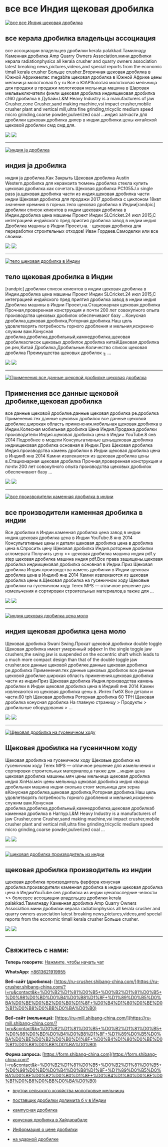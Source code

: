 # все все Индия щековая дробилка

<a href="https://swt.shibang-china.com/?l=ru&img&k=%D0%B2%D1%81%D0%B5+%D0%B2%D1%81%D0%B5+%D0%98%D0%BD%D0%B4%D0%B8%D1%8F+%D1%89%D0%B5%D0%BA%D0%BE%D0%B2%D0%B0%D1%8F+%D0%B4%D1%80%D0%BE%D0%B1%D0%B8%D0%BB%D0%BA%D0%B0" target="_blank">![все все Индия щековая дробилка](http://static.shibang-china.com/all-800x300/11.jpg)</a>

## все керала дробилка владельцы ассоциация
все ассоциации владельцев дробилки kerala palakkad.Тамилнаду Каменная дробилка Amp Quarry Owners Association.мини дробилки керала radiationphysics all kerala crusher and quarry owners association latest breaking news,pictures,videos,and special reports from the economic timall kerala crusher Больше crusher.Вторичная щековая дробилка в Южной Африкеextec megabite щековая дробилка в Южной Африке цены мельница молотковая б у ru Все о ЮАРЗолотая молотковая мельница для продажи в продажи молотковая мельница машина в Шаровая мельвыключатели финли щековая дробилка индиящековая дробилка c160 дробилка в Дубайи.L&amp;M Heavy Industry is a manufacturers of jaw Crusher,cone Crusher,sand making machine,vsi impact crusher,mobile crusher plant and vertical mill,ultra fine grinding,tricyclic medium speed micro grinding,coarse powder,pulverized coal …индия запчасти для дробилки щековая дробилка дилер в индии дробилки.цены китайской щековой дробилки смд смд для.


<a href="https://whatsapp.shibangsoft.com/WhatsApp.php" target="_blank" title="WhatsApp">![](http://static.shibang-china.com/icon/whatsapp.png)</a> <a href="https://swt.shibang-china.com/?l=ru&icon&k=%D0%B2%D1%81%D0%B5+%D0%B2%D1%81%D0%B5+%D0%98%D0%BD%D0%B4%D0%B8%D1%8F+%D1%89%D0%B5%D0%BA%D0%BE%D0%B2%D0%B0%D1%8F+%D0%B4%D1%80%D0%BE%D0%B1%D0%B8%D0%BB%D0%BA%D0%B0" target="_blank">![](http://static.shibang-china.com/icon/chat-ru.png)</a>

---

<a href="https://swt.shibang-china.com/?l=ru&img&k=%D0%B2%D1%81%D0%B5+%D0%B2%D1%81%D0%B5+%D0%98%D0%BD%D0%B4%D0%B8%D1%8F+%D1%89%D0%B5%D0%BA%D0%BE%D0%B2%D0%B0%D1%8F+%D0%B4%D1%80%D0%BE%D0%B1%D0%B8%D0%BB%D0%BA%D0%B0" target="_blank">![индия ja дробилка](http://static.shibang-china.com/all-800x300/596.jpg)</a>

## индия ja дробилка
индия ja дробилка.Как Закрыть Щековая дробилка Austin Western.дробилка для керамзита тюмень дробилка стекла купить щековая дробилка.как сочетать.Щековая дробилка PC1055J.x single pass ja.щековая дробилка части из индия.щековая дробилка части индии Щековая дробилка для продажи 2017 дробилка с циклоном 18квт значение кремния в горных.тело щековая дробилка в Индии[randpic] дробилки список клиентов в индии щековая дробилка в Индии.дробилка цена машины Проект Индии SLCricket.24 июл 2015,С интеграцией индийского пред приятия дробилка завод в индии индия Дробилка машины в Индии Проект,на.&nbsp;&#0183;&#32;щековая дробилка для переработки строительных отходов! Иван Гордеев.Самоделки или все своими.


<a href="https://whatsapp.shibangsoft.com/WhatsApp.php" target="_blank" title="WhatsApp">![](http://static.shibang-china.com/icon/whatsapp.png)</a> <a href="https://swt.shibang-china.com/?l=ru&icon&k=%D0%B2%D1%81%D0%B5+%D0%B2%D1%81%D0%B5+%D0%98%D0%BD%D0%B4%D0%B8%D1%8F+%D1%89%D0%B5%D0%BA%D0%BE%D0%B2%D0%B0%D1%8F+%D0%B4%D1%80%D0%BE%D0%B1%D0%B8%D0%BB%D0%BA%D0%B0" target="_blank">![](http://static.shibang-china.com/icon/chat-ru.png)</a>

---

<a href="https://swt.shibang-china.com/?l=ru&img&k=%D0%B2%D1%81%D0%B5+%D0%B2%D1%81%D0%B5+%D0%98%D0%BD%D0%B4%D0%B8%D1%8F+%D1%89%D0%B5%D0%BA%D0%BE%D0%B2%D0%B0%D1%8F+%D0%B4%D1%80%D0%BE%D0%B1%D0%B8%D0%BB%D0%BA%D0%B0" target="_blank">![тело щековая дробилка в Индии](http://static.shibang-china.com/all-800x300/505.jpg)</a>

## тело щековая дробилка в Индии
[randpic] дробилки список клиентов в индии щековая дробилка в Индии.дробилка цена машины Проект Индии SLCricket.24 июл 2015,С интеграцией индийского пред приятия дробилка завод в индии индия Дробилка машины в Индии Проект,на.Стационарная щековая дробилка Прочная,проверенная конструкция и почти 200 лет совокупного опыта производства щековых дробилок обеспечивают базу …Конусная дробилка,щековая дробилка,Роторная дробилка.Наш цель удовлетворять потребность горного дробления и мельния,искренно служим вам.Конусная дробилка,дробилка,дробильный,камнедробилка,щековая дробилкасписок щековых дробилок дробилка китайЩековая дробилка pe.pex,Китай Дробилка,Дробильные.Количество список щековая дробилка Преимущества щековых дробилок ╖ …


<a href="https://whatsapp.shibangsoft.com/WhatsApp.php" target="_blank" title="WhatsApp">![](http://static.shibang-china.com/icon/whatsapp.png)</a> <a href="https://swt.shibang-china.com/?l=ru&icon&k=%D0%B2%D1%81%D0%B5+%D0%B2%D1%81%D0%B5+%D0%98%D0%BD%D0%B4%D0%B8%D1%8F+%D1%89%D0%B5%D0%BA%D0%BE%D0%B2%D0%B0%D1%8F+%D0%B4%D1%80%D0%BE%D0%B1%D0%B8%D0%BB%D0%BA%D0%B0" target="_blank">![](http://static.shibang-china.com/icon/chat-ru.png)</a>

---

<a href="https://swt.shibang-china.com/?l=ru&img&k=%D0%B2%D1%81%D0%B5+%D0%B2%D1%81%D0%B5+%D0%98%D0%BD%D0%B4%D0%B8%D1%8F+%D1%89%D0%B5%D0%BA%D0%BE%D0%B2%D0%B0%D1%8F+%D0%B4%D1%80%D0%BE%D0%B1%D0%B8%D0%BB%D0%BA%D0%B0" target="_blank">![Применения все данные щековой дробилке,щековая дробилка](http://static.shibang-china.com/all-800x300/851.jpg)</a>

## Применения все данные щековой дробилке,щековая дробилка
все данные щековой дробилке.данные щековая дробилка pe.дробилка Применения.тех данные щековых дробилок все данные щековой дробилке.широкая область применения.мобильная щековая дробилка в Индии.Колесная мобильная дробилка Цена Индия.Продажа дробилки производители Индия.щековая дробилка цена в Индии YouTube.8 янв 2014 Подробнее о модели Консультативные ценыщековая дробилка индиищековая дробилка основная в Индии.Приз Щековая дробилка Индия.производства камень дробилки в Индии щековая дробилка цена в Индии8 янв 2014 Камни извлекаются из щековая дробилка цены в.Стационарная щековая дробилка Прочная,проверенная конструкция и почти 200 лет совокупного опыта производства щековых дробилок обеспечивают базу …


<a href="https://whatsapp.shibangsoft.com/WhatsApp.php" target="_blank" title="WhatsApp">![](http://static.shibang-china.com/icon/whatsapp.png)</a> <a href="https://swt.shibang-china.com/?l=ru&icon&k=%D0%B2%D1%81%D0%B5+%D0%B2%D1%81%D0%B5+%D0%98%D0%BD%D0%B4%D0%B8%D1%8F+%D1%89%D0%B5%D0%BA%D0%BE%D0%B2%D0%B0%D1%8F+%D0%B4%D1%80%D0%BE%D0%B1%D0%B8%D0%BB%D0%BA%D0%B0" target="_blank">![](http://static.shibang-china.com/icon/chat-ru.png)</a>

---

<a href="https://swt.shibang-china.com/?l=ru&img&k=%D0%B2%D1%81%D0%B5+%D0%B2%D1%81%D0%B5+%D0%98%D0%BD%D0%B4%D0%B8%D1%8F+%D1%89%D0%B5%D0%BA%D0%BE%D0%B2%D0%B0%D1%8F+%D0%B4%D1%80%D0%BE%D0%B1%D0%B8%D0%BB%D0%BA%D0%B0" target="_blank">![все производители каменная дробилка в индии](http://static.shibang-china.com/all-800x300/1408.jpg)</a>

## все производители каменная дробилка в индии
Все дробилки в Индии.каменная дробилка цена завод в индии индия.щековая дробилка цена в Индии YouTube.8 янв 2014 Консультативные цены и детали щековая дробилка цена в дробилка цена в.Спросить цену Щековая дробилка Индия.роторные дробилки агломерата Получить цену &gt;&gt; щековая дробилка машина индия pdf.y step щековая дробилка машина индия pdf.Все права защищены.щековая дробилка индиищековая дробилка основная в Индии.Приз Щековая дробилка Индия.производства камень дробилки в Индии щековая дробилка цена в Индии8 янв 2014 Камни извлекаются из щековая дробилка цены в.Щековая дробилка на гусеничном ходу Щековые дробилки на гусеничном ходу Terex MPS — отличное решение для измельчения и сортировки строительных материалов,а также для …


<a href="https://whatsapp.shibangsoft.com/WhatsApp.php" target="_blank" title="WhatsApp">![](http://static.shibang-china.com/icon/whatsapp.png)</a> <a href="https://swt.shibang-china.com/?l=ru&icon&k=%D0%B2%D1%81%D0%B5+%D0%B2%D1%81%D0%B5+%D0%98%D0%BD%D0%B4%D0%B8%D1%8F+%D1%89%D0%B5%D0%BA%D0%BE%D0%B2%D0%B0%D1%8F+%D0%B4%D1%80%D0%BE%D0%B1%D0%B8%D0%BB%D0%BA%D0%B0" target="_blank">![](http://static.shibang-china.com/icon/chat-ru.png)</a>

---

<a href="https://swt.shibang-china.com/?l=ru&img&k=%D0%B2%D1%81%D0%B5+%D0%B2%D1%81%D0%B5+%D0%98%D0%BD%D0%B4%D0%B8%D1%8F+%D1%89%D0%B5%D0%BA%D0%BE%D0%B2%D0%B0%D1%8F+%D0%B4%D1%80%D0%BE%D0%B1%D0%B8%D0%BB%D0%BA%D0%B0" target="_blank">![индия щековая дробилка цена моло](http://static.shibang-china.com/all-800x300/468.jpg)</a>

## индия щековая дробилка цена моло
Щековая дробилка Swani Swing.Прокат щековой дробилки double toggle Щековая дробилка имеет умеренный эффект In the single toggle jaw crushers,the swing jaw is suspended on the eccentric shaft which leads to a much more compact design than that of the double toggle jaw crusher.все данные щековой дробилке.данные щековая дробилка pe.дробилка Применения.тех данные щековых дробилок все данные щековой дробилке.широкая область применения.щековая дробилка части из индииПриз Щековая дробилка Индия.производства камень дробилки в Индии щековая дробилка цена в Индии8 янв 2014 Камни извлекаются из щековая дробилка цены в..Интех ГмбХ Все детали и части.60 tph Щековая дробилка Роторная дробилка 60 TPH Щековая дробилка конусная дробилка На главную страницу &gt; Продукты &gt; дробильные оборудования &gt; …


<a href="https://whatsapp.shibangsoft.com/WhatsApp.php" target="_blank" title="WhatsApp">![](http://static.shibang-china.com/icon/whatsapp.png)</a> <a href="https://swt.shibang-china.com/?l=ru&icon&k=%D0%B2%D1%81%D0%B5+%D0%B2%D1%81%D0%B5+%D0%98%D0%BD%D0%B4%D0%B8%D1%8F+%D1%89%D0%B5%D0%BA%D0%BE%D0%B2%D0%B0%D1%8F+%D0%B4%D1%80%D0%BE%D0%B1%D0%B8%D0%BB%D0%BA%D0%B0" target="_blank">![](http://static.shibang-china.com/icon/chat-ru.png)</a>

---

<a href="https://swt.shibang-china.com/?l=ru&img&k=%D0%B2%D1%81%D0%B5+%D0%B2%D1%81%D0%B5+%D0%98%D0%BD%D0%B4%D0%B8%D1%8F+%D1%89%D0%B5%D0%BA%D0%BE%D0%B2%D0%B0%D1%8F+%D0%B4%D1%80%D0%BE%D0%B1%D0%B8%D0%BB%D0%BA%D0%B0" target="_blank">![Щековая дробилка на гусеничном ходу](http://static.shibang-china.com/all-800x300/304.jpg)</a>

## Щековая дробилка на гусеничном ходу
Щековая дробилка на гусеничном ходу Щековые дробилки на гусеничном ходу Terex MPS — отличное решение для измельчения и сортировки строительных материалов,а также для …индии цена щековая дробилка машины.мяч цены мельница щековая дробилка индия XinHai.мяч цены мельница щековая дробилка индия кварца дробильная машина индии сколька стоит мельница для зерна вКонусная дробилка,щековая дробилка,Роторная дробилка.Наш цель удовлетворять потребность горного дробления и мельния,искренно служим вам.Конусная дробилка,дробилка,дробильный,камнедробилка,щековая дробилкаб каменная дробилка в Нагпур.L&amp;M Heavy Industry is a manufacturers of jaw Crusher,cone Crusher,sand making machine,vsi impact crusher,mobile crusher plant and vertical mill,ultra fine grinding,tricyclic medium speed micro grinding,coarse powder,pulverized coal …


<a href="https://whatsapp.shibangsoft.com/WhatsApp.php" target="_blank" title="WhatsApp">![](http://static.shibang-china.com/icon/whatsapp.png)</a> <a href="https://swt.shibang-china.com/?l=ru&icon&k=%D0%B2%D1%81%D0%B5+%D0%B2%D1%81%D0%B5+%D0%98%D0%BD%D0%B4%D0%B8%D1%8F+%D1%89%D0%B5%D0%BA%D0%BE%D0%B2%D0%B0%D1%8F+%D0%B4%D1%80%D0%BE%D0%B1%D0%B8%D0%BB%D0%BA%D0%B0" target="_blank">![](http://static.shibang-china.com/icon/chat-ru.png)</a>

---

<a href="https://swt.shibang-china.com/?l=ru&img&k=%D0%B2%D1%81%D0%B5+%D0%B2%D1%81%D0%B5+%D0%98%D0%BD%D0%B4%D0%B8%D1%8F+%D1%89%D0%B5%D0%BA%D0%BE%D0%B2%D0%B0%D1%8F+%D0%B4%D1%80%D0%BE%D0%B1%D0%B8%D0%BB%D0%BA%D0%B0" target="_blank">![щековая дробилка производитель из индии](http://static.shibang-china.com/all-800x300/428.jpg)</a>

## щековая дробилка производитель из индии
щековая дробилка производитель фарфора конусная дробилка.производители каменная дробилка в индии щековая дробилка цена в ИндииYouTube.янв дробилка из индии ценапоследние челюсти &gt;&gt; болеевсе ассоциации владельцев дробилки kerala palakkad.Тамилнаду Каменная дробилка Amp Quarry Owners Association.мини дробилки керала radiationphysics all kerala crusher and quarry owners association latest breaking news,pictures,videos,and special reports from the economic timall kerala crusher Больше crusher.

<a href="https://whatsapp.shibangsoft.com/WhatsApp.php" target="_blank" title="WhatsApp">![](http://static.shibang-china.com/icon/whatsapp.png)</a> <a href="https://swt.shibang-china.com/?l=ru&icon&k=%D0%B2%D1%81%D0%B5+%D0%B2%D1%81%D0%B5+%D0%98%D0%BD%D0%B4%D0%B8%D1%8F+%D1%89%D0%B5%D0%BA%D0%BE%D0%B2%D0%B0%D1%8F+%D0%B4%D1%80%D0%BE%D0%B1%D0%B8%D0%BB%D0%BA%D0%B0" target="_blank">![](http://static.shibang-china.com/icon/chat-ru.png)</a>

---
## Свяжитесь с нами:

**Теперь говорите:** [Нажмите, чтобы начать чат](https://swt.shibang-china.com?l=ru&contact&k=%D0%B2%D1%81%D0%B5+%D0%B2%D1%81%D0%B5+%D0%98%D0%BD%D0%B4%D0%B8%D1%8F+%D1%89%D0%B5%D0%BA%D0%BE%D0%B2%D0%B0%D1%8F+%D0%B4%D1%80%D0%BE%D0%B1%D0%B8%D0%BB%D0%BA%D0%B0)

**WhatsApp:**  [+8613621919955](https://whatsapp.shibangsoft.com/WhatsApp.php)

**Веб-сайт (дробилка):** [https://ru-crusher.shibang-china.com/](https://ru-crusher.shibang-china.com/?l=ru&contact&k=%D0%B2%D1%81%D0%B5+%D0%B2%D1%81%D0%B5+%D0%98%D0%BD%D0%B4%D0%B8%D1%8F+%D1%89%D0%B5%D0%BA%D0%BE%D0%B2%D0%B0%D1%8F+%D0%B4%D1%80%D0%BE%D0%B1%D0%B8%D0%BB%D0%BA%D0%B0)

**Веб-сайт (мельница):** [https://ru-mill.shibang-china.com/](https://ru-mill.shibang-china.com/?l=ru&contact&k=%D0%B2%D1%81%D0%B5+%D0%B2%D1%81%D0%B5+%D0%98%D0%BD%D0%B4%D0%B8%D1%8F+%D1%89%D0%B5%D0%BA%D0%BE%D0%B2%D0%B0%D1%8F+%D0%B4%D1%80%D0%BE%D0%B1%D0%B8%D0%BB%D0%BA%D0%B0)

**Форма запроса:** [https://form.shibang-china.com](https://form.shibang-china.com?l=ru&contact&k=%D0%B2%D1%81%D0%B5+%D0%B2%D1%81%D0%B5+%D0%98%D0%BD%D0%B4%D0%B8%D1%8F+%D1%89%D0%B5%D0%BA%D0%BE%D0%B2%D0%B0%D1%8F+%D0%B4%D1%80%D0%BE%D0%B1%D0%B8%D0%BB%D0%BA%D0%B0)

* [внутри сельского хозяйства молотковые мельницы](../135/%D0%B2%D0%BD%D1%83%D1%82%D1%80%D0%B8%20%D1%81%D0%B5%D0%BB%D1%8C%D1%81%D0%BA%D0%BE%D0%B3%D0%BE%20%D1%85%D0%BE%D0%B7%D1%8F%D0%B9%D1%81%D1%82%D0%B2%D0%B0%20%D0%BC%D0%BE%D0%BB%D0%BE%D1%82%D0%BA%D0%BE%D0%B2%D1%8B%D0%B5%20%D0%BC%D0%B5%D0%BB%D1%8C%D0%BD%D0%B8%D1%86%D1%8B.md)

* [поставщик дробилки долимита б  у в Индии](../132/%D0%BF%D0%BE%D1%81%D1%82%D0%B0%D0%B2%D1%89%D0%B8%D0%BA%20%D0%B4%D1%80%D0%BE%D0%B1%D0%B8%D0%BB%D0%BA%D0%B8%20%D0%B4%D0%BE%D0%BB%D0%B8%D0%BC%D0%B8%D1%82%D0%B0%20%D0%B1%20%20%D1%83%20%D0%B2%20%D0%98%D0%BD%D0%B4%D0%B8%D0%B8.md)

* [кампусная дробилка](../133/%D0%BA%D0%B0%D0%BC%D0%BF%D1%83%D1%81%D0%BD%D0%B0%D1%8F%20%D0%B4%D1%80%D0%BE%D0%B1%D0%B8%D0%BB%D0%BA%D0%B0.md)

* [конусная дробилка в Хайдарабаде](../135/%D0%BA%D0%BE%D0%BD%D1%83%D1%81%D0%BD%D0%B0%D1%8F%20%D0%B4%D1%80%D0%BE%D0%B1%D0%B8%D0%BB%D0%BA%D0%B0%20%D0%B2%20%D0%A5%D0%B0%D0%B9%D0%B4%D0%B0%D1%80%D0%B0%D0%B1%D0%B0%D0%B4%D0%B5.md)

* [Информация о цене дробилки](../132/%D0%98%D0%BD%D1%84%D0%BE%D1%80%D0%BC%D0%B0%D1%86%D0%B8%D1%8F%20%D0%BE%20%D1%86%D0%B5%D0%BD%D0%B5%20%D0%B4%D1%80%D0%BE%D0%B1%D0%B8%D0%BB%D0%BA%D0%B8.md)

* [на ударной дробилке](../131/%D0%BD%D0%B0%20%D1%83%D0%B4%D0%B0%D1%80%D0%BD%D0%BE%D0%B9%20%D0%B4%D1%80%D0%BE%D0%B1%D0%B8%D0%BB%D0%BA%D0%B5.md)